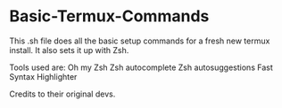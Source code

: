 # Basic-Termux-Commands
This .sh file does all the basic setup commands for a fresh new termux install. It also sets it up with Zsh.

Tools used are:
Oh my Zsh 
Zsh autocomplete
Zsh autosuggestions 
Fast Syntax Highlighter 

Credits to their original devs.
